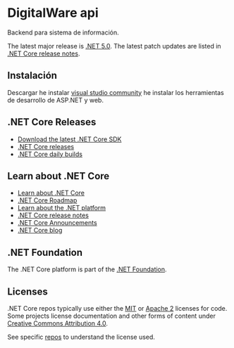 ﻿# DigitalWare api

Backend para sistema de información.

The latest major release is [.NET 5.0](release-notes/5.0/README.md). The latest patch updates are listed
in [.NET Core release notes](release-notes/README.md).

## Instalación

Descargar he instalar [visual studio community](https://visualstudio.microsoft.com/es/vs/community/) he instalar los
herramientas de desarrollo de ASP.NET y web.

## .NET Core Releases

* [Download the latest .NET Core SDK](https://dotnet.microsoft.com/download/dotnet/5.0)
* [.NET Core releases](releases.md)
* [.NET Core daily builds](daily-builds.md)

## Learn about .NET Core

* [Learn about .NET Core](https://docs.microsoft.com/dotnet/core)
* [.NET Core Roadmap](https://github.com/dotnet/core/blob/master/roadmap.md)
* [Learn about the .NET platform](https://docs.microsoft.com/dotnet/standard/)
* [.NET Core release notes](https://github.com/dotnet/core/blob/master/release-notes/README.md)
* [.NET Core Announcements](https://github.com/dotnet/announcements)
* [.NET Core blog](https://blogs.msdn.microsoft.com/dotnet/tag/net-core/)

## .NET Foundation

The .NET Core platform is part of the [.NET Foundation](https://www.dotnetfoundation.org).

## Licenses

.NET Core repos typically use either the [MIT](LICENSE.TXT) or
[Apache 2](https://www.apache.org/licenses/LICENSE-2.0) licenses for code. Some projects license documentation and other
forms of content under
[Creative Commons Attribution 4.0](https://creativecommons.org/licenses/by/4.0/).

See specific [repos](Documentation/core-repos.md) to understand the license used.